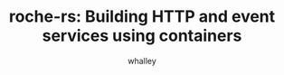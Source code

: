 ---
title: 'roche-rs: Building HTTP and event services using containers'
pubDate: 2021-02-02
description: 'Anton Whalley demonstrates roche-rs, his tool and framework for building containerized Rust web applications.'
author: whalley
image:
    src: ''
    alt: ''
video_url: 'https://youtu.be/HVTHxHCVONk?si=Dpm0-xWIZp-ZTHqS'
tags: ["rust", "2020", "http","containerization","roche-rs"]
event_location: 'Online'
slides_url: ''
---